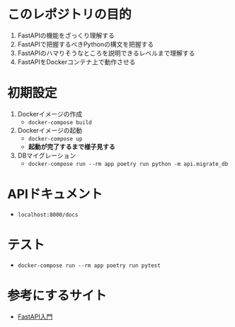 # このレポジトリの目的
1. FastAPIの機能をざっくり理解する
2. FastAPIで把握するべきPythonの構文を把握する
3. FastAPIのハマりそうなところを説明できるレベルまで理解する
4. FastAPIをDockerコンテナ上で動作させる

# 初期設定
1. Dockerイメージの作成
    - `docker-compose build`
2. Dockerイメージの起動
    - `docker-compose up`
    - **起動が完了するまで様子見する**
3. DBマイグレーション
    - `docker-compose run --rm app poetry run python -m api.migrate_db`

# APIドキュメント
- `localhost:8000/docs`

# テスト
- `docker-compose run --rm app poetry run pytest`

# 参考にするサイト
- [FastAPI入門](https://zenn.dev/sh0nk/books/537bb028709ab9/viewer/f1b6fc)
